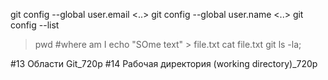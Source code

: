 
git config --global user.email <..>
git config --global user.name <..>
git config --list

> pwd #where am I
> echo "SOme text" > file.txt
> cat file.txt
>git ls -la;


#13 Области Git_720p
#14 Рабочая директория (working directory)_720p
